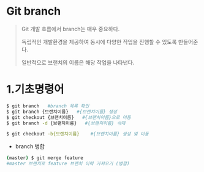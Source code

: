 #  Git branch

> Git 개발 흐름에서 branch는 매우 중요하다.
>
> 독립적인 개발환경을 제공하여 동시에 다양한 작업을 진행할 수 있도록 만들어준다.
>
> 일반적으로 브랜치의 이름은 해당 작업을 나타낸다. 

# 1.기초명령어

```bash
$ git branch   #branch 목록 확인
$ git branch {브랜치이름}   #{브랜치이름} 생성
$ git checkout {브랜치이름}   #{브랜치이름}으로 이동
$ git branch -d {브랜치이름}   #{브랜치이름} 삭제

```



```bash
$ git checkout -b{브랜치이름}    #{브랜치이름} 생성 및 이동
```

* branch 병합

```bash
(master) $ git merge feature
#master 브랜치로 feature 브랜치 이력 가져오기 (병합)
```

